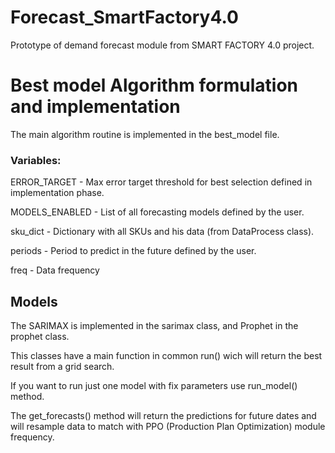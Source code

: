 # Forecast_SmartFactory4.0
Prototype of demand forecast module from SMART FACTORY 4.0 project.

# Best model Algorithm formulation and implementation
The main algorithm routine is implemented in the best_model file.
### Variables:
ERROR_TARGET - Max error target threshold for best selection defined in implementation phase.

MODELS_ENABLED - List of all forecasting models defined by the user.

sku_dict - Dictionary with all SKUs and his data (from DataProcess class).

periods - Period to predict in the future defined by the user.

freq - Data frequency

## Models
The SARIMAX is implemented in the sarimax class, and Prophet in the prophet class.

This classes have a main function in common run() wich will return the best result from a grid search.

If you want to run just one model with fix parameters use run_model() method.

The get_forecasts() method will return the predictions for future dates and will resample data to match with PPO (Production Plan Optimization) module frequency.
